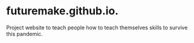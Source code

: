 # futuremake.github.io.
Project website to teach people how to teach themselves skills to survive this pandemic.
